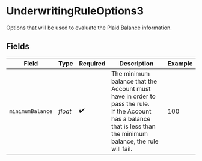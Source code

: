 # UnderwritingRuleOptions3

Options that will be used to evaluate the Plaid Balance information.



## Fields

| Field                                                                                                                                                              | Type                                                                                                                                                               | Required                                                                                                                                                           | Description                                                                                                                                                        | Example                                                                                                                                                            |
| ------------------------------------------------------------------------------------------------------------------------------------------------------------------ | ------------------------------------------------------------------------------------------------------------------------------------------------------------------ | ------------------------------------------------------------------------------------------------------------------------------------------------------------------ | ------------------------------------------------------------------------------------------------------------------------------------------------------------------ | ------------------------------------------------------------------------------------------------------------------------------------------------------------------ |
| `minimumBalance`                                                                                                                                                   | *float*                                                                                                                                                            | :heavy_check_mark:                                                                                                                                                 | The minimum balance that the Account must have in order to pass the rule.<br/>If the Account has a balance that is less than the minimum balance, the rule will fail.<br/> | 100                                                                                                                                                                |